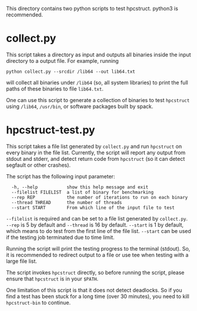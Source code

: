 This directory contains two python scripts to test hpcstruct. python3 is recommended.

# collect.py
This script takes a directory as input and outputs all binaries inside the input directory to a output file. For example, running

```
python collect.py --srcdir /lib64 --out lib64.txt
```

will collect all binaries under `/lib64` (so, all system libraries) to print the full paths of these binaries to file `lib64.txt`.

One can use this script to generate a collection of binaries to test `hpcstruct` using `/lib64`, `/usr/bin`, or software packages built by spack.

# hpcstruct-test.py
This script takes a file list generated by `collect.py` and run `hpcstruct` on every binary in the file list.
Currently, the script will report any output from stdout and stderr, and detect return code from `hpcstruct` (so it can detect segfault or other crashes).

The script has the following input parameter:

```
  -h, --help           show this help message and exit
  --filelist FILELIST  a list of binary for benchmarking
  --rep REP            the number of iterations to run on each binary
  --thread THREAD      the number of threads
  --start START        From which line of the input file to test
```

`--filelist` is required and can be set to a file list generated by `collect.py`. `--rep` is 5 by default and `--thread` is 16 by default. `--start` is 1 by default, which means to do test from the first line of the file list. `--start` can be used if the testing job terminated due to time limit.

Running the script will print the testing progress to the terminal (stdout). So, it is recommended to redirect output to a file or use tee when testing with a large file list. 

The script invokes `hpcstruct` directly, so before running the script, please ensure that `hpcstruct` is in your `$PATH`.

One limitation of this script is that it does not detect deadlocks. So if you find a test has been stuck for a long time (over 30 minutes), you need to kill `hpcstruct-bin` to continue.
